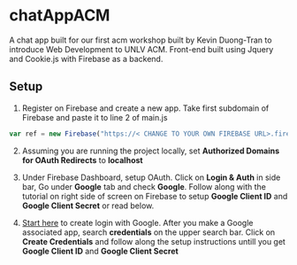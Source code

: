 # chatAppACM


A chat app built for our first acm workshop built by Kevin Duong-Tran to introduce Web Development to UNLV ACM. Front-end built using Jquery and Cookie.js with Firebase as a backend.


## Setup

1. Register on Firebase and create a new app. Take first subdomain of Firebase and paste it to line 2 of main.js

```javascript
var ref = new Firebase("https://< CHANGE TO YOUR OWN FIREBASE URL>.firebaseio.com/");
```

2. Assuming you are running the project locally, set **Authorized Domains for OAuth Redirects** to **localhost**


3. Under Firebase Dashboard, setup OAuth. Click on **Login & Auth** in side bar, Go under **Google** tab and check **Google**. Follow along with the tutorial on right side of screen on Firebase to setup **Google Client ID** and **Google Client Secret** or read below.

4. [Start here](https://console.developers.google.com) to create login with Google. After you make a Google associated app, search **credentials** on the upper search bar. Click on **Create Credentials** and follow along the setup instructions untill you get **Google Client ID** and **Google Client Secret**



